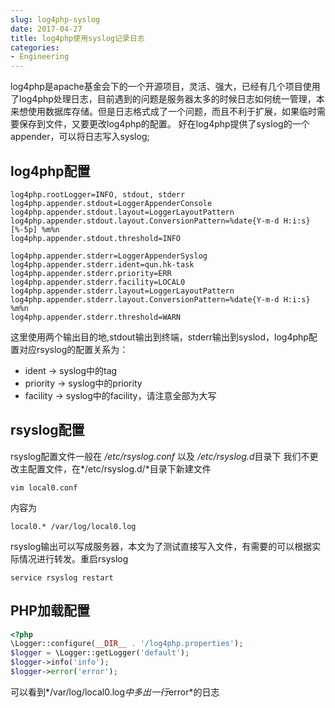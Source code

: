 ```yaml
---
slug: log4php-syslog
date: 2017-04-27
title: log4php使用syslog记录日志
categories:
- Engineering
---
```

log4php是apache基金会下的一个开源项目，灵活、强大，已经有几个项目使用了log4php处理日志，目前遇到的问题是服务器太多的时候日志如何统一管理，本来想使用数据库存储。但是日志格式成了一个问题，而且不利于扩展，如果临时需要保存到文件，又要更改log4php的配置。
好在log4php提供了syslog的一个appender，可以将日志写入syslog;

## log4php配置
```
log4php.rootLogger=INFO, stdout, stderr
log4php.appender.stdout=LoggerAppenderConsole
log4php.appender.stdout.layout=LoggerLayoutPattern
log4php.appender.stdout.layout.ConversionPattern=%date{Y-m-d H:i:s} [%-5p] %m%n
log4php.appender.stdout.threshold=INFO

log4php.appender.stderr=LoggerAppenderSyslog
log4php.appender.stderr.ident=qun.hk-task
log4php.appender.stderr.priority=ERR
log4php.appender.stderr.facility=LOCAL0
log4php.appender.stderr.layout=LoggerLayoutPattern
log4php.appender.stderr.layout.ConversionPattern=%date{Y-m-d H:i:s} %m%n
log4php.appender.stderr.threshold=WARN
```
这里使用两个输出目的地,stdout输出到终端，stderr输出到syslod，log4php配置对应rsyslog的配置关系为：
+ ident -> syslog中的tag
+ priority -> syslog中的priority
+ facility -> syslog中的facility，请注意全部为大写

## rsyslog配置
rsyslog配置文件一般在 */etc/rsyslog.conf* 以及 */etc/rsyslog.d*目录下
我们不更改主配置文件，在*/etc/rsyslog.d/*目录下新建文件

```vim local0.conf```

内容为

```local0.* /var/log/local0.log```

rsyslog输出可以写成服务器，本文为了测试直接写入文件，有需要的可以根据实际情况进行转发。重启rsyslog

```service rsyslog restart```

## PHP加载配置
```php
<?php
\Logger::configure(__DIR__ . '/log4php.properties');
$logger = \Logger::getLogger('default');
$logger->info('info');
$logger->error('error');
```
可以看到*/var/log/local0.log*中多出一行*error*的日志

